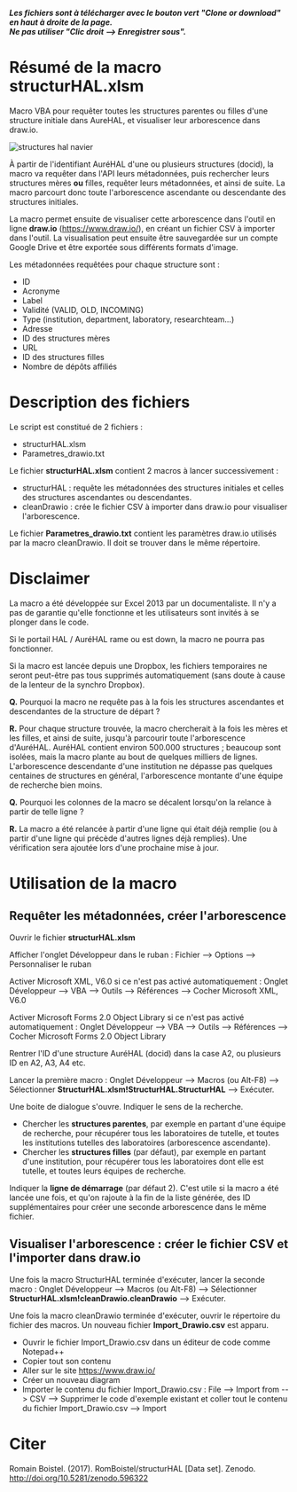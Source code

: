 **_Les fichiers sont à télécharger avec le bouton vert "Clone or download" en haut à droite de la page.  
Ne pas utiliser "Clic droit --> Enregistrer sous"._**
# Résumé de la macro structurHAL.xlsm
Macro VBA pour requêter toutes les structures parentes ou filles d'une structure initiale dans AureHAL, et visualiser leur arborescence dans draw.io.

![structures hal navier](https://cloud.githubusercontent.com/assets/26523540/24092867/51ba6d9e-0d51-11e7-8666-962e52b44591.png)

À partir de l'identifiant AuréHAL d'une ou plusieurs structures (docid), la macro va requêter dans l'API leurs métadonnées, puis rechercher leurs structures mères **ou** filles, requêter leurs métadonnées, et ainsi de suite. La macro parcourt donc toute l'arborescence ascendante ou descendante des structures initiales.

La macro permet ensuite de visualiser cette arborescence dans l'outil en ligne **draw.io** (https://www.draw.io/), en créant un fichier CSV à importer dans l'outil. La visualisation peut ensuite être sauvegardée sur un compte Google Drive et être exportée sous différents formats d'image.

Les métadonnées requêtées pour chaque structure sont :
- ID
- Acronyme
- Label
- Validité (VALID, OLD, INCOMING)
- Type (institution, department, laboratory, researchteam...)
- Adresse
- ID des structures mères
- URL
- ID des structures filles
- Nombre de dépôts affiliés

# Description des fichiers
Le script est constitué de 2 fichiers :
- structurHAL.xlsm
- Parametres_drawio.txt

Le fichier **structurHAL.xlsm** contient 2 macros à lancer successivement :
- structurHAL : requête les métadonnées des structures initiales et celles des structures ascendantes ou descendantes.
- cleanDrawio : crée le fichier CSV à importer dans draw.io pour visualiser l'arborescence.

Le fichier **Parametres_drawio.txt** contient les paramètres draw.io utilisés par la macro cleanDrawio. Il doit se trouver dans le même répertoire.

# Disclaimer
La macro a été développée sur Excel 2013 par un documentaliste. Il n'y a pas de garantie qu'elle fonctionne et les utilisateurs sont invités à se plonger dans le code.

Si le portail HAL / AuréHAL rame ou est down, la macro ne pourra pas fonctionner.

Si la macro est lancée depuis une Dropbox, les fichiers temporaires ne seront peut-être pas tous supprimés automatiquement (sans doute à cause de la lenteur de la synchro Dropbox).

**Q.** Pourquoi la macro ne requête pas à la fois les structures ascendantes et descendantes de la structure de départ ?

**R.** Pour chaque structure trouvée, la macro chercherait à la fois les mères et les filles, et ainsi de suite, jusqu'à parcourir toute l'arborescence d'AuréHAL. AuréHAL contient environ 500.000 structures ; beaucoup sont isolées, mais la macro plante au bout de quelques milliers de lignes.  
L'arborescence descendante d'une institution ne dépasse pas quelques centaines de structures en général, l'arborescence montante d'une équipe de recherche bien moins.

**Q.** Pourquoi les colonnes de la macro se décalent lorsqu'on la relance à partir de telle ligne ?

**R.** La macro a été relancée à partir d'une ligne qui était déjà remplie (ou à partir d'une ligne qui précède d'autres lignes déjà remplies). Une vérification sera ajoutée lors d'une prochaine mise à jour.

# Utilisation de la macro
## Requêter les métadonnées, créer l'arborescence
Ouvrir le fichier **structurHAL.xlsm**

Afficher l'onglet Développeur dans le ruban : Fichier --> Options --> Personnaliser le ruban

Activer Microsoft XML, V6.0 si ce n'est pas activé automatiquement : Onglet Développeur --> VBA --> Outils --> Références --> Cocher Microsoft XML, V6.0

Activer Microsoft Forms 2.0 Object Library si ce n'est pas activé automatiquement : Onglet Développeur --> VBA --> Outils --> Références --> Cocher Microsoft Forms 2.0 Object Library

Rentrer l'ID d'une structure AuréHAL (docid) dans la case A2, ou plusieurs ID en A2, A3, A4 etc.

Lancer la première macro : Onglet Développeur --> Macros (ou Alt-F8) --> Sélectionner **StructurHAL.xlsm!StructurHAL.StructurHAL** --> Exécuter.

Une boite de dialogue s'ouvre. Indiquer le sens de la recherche.
- Chercher les **structures parentes**, par exemple en partant d'une équipe de recherche, pour récupérer tous les laboratoires de tutelle, et toutes les institutions tutelles des laboratoires (arborescence ascendante).
- Chercher les **structures filles** (par défaut), par exemple en partant d'une institution, pour récupérer tous les laboratoires dont elle est tutelle, et toutes leurs équipes de recherche.

Indiquer la **ligne de démarrage** (par défaut 2). C'est utile si la macro a été lancée une fois, et qu'on rajoute à la fin de la liste générée, des ID supplémentaires pour créer une seconde arborescence dans le même fichier.

## Visualiser l'arborescence : créer le fichier CSV et l'importer dans draw.io
Une fois la macro StructurHAL terminée d'exécuter, lancer la seconde macro :
Onglet Développeur --> Macros (ou Alt-F8) --> Sélectionner **StructurHAL.xlsm!cleanDrawio.cleanDrawio** --> Exécuter.

Une fois la macro cleanDrawio terminée d'exécuter, ouvrir le répertoire du fichier des macros. Un nouveau fichier **Import_Drawio.csv** est apparu.
- Ouvrir le fichier Import_Drawio.csv dans un éditeur de code comme Notepad++
- Copier tout son contenu
- Aller sur le site https://www.draw.io/
- Créer un nouveau diagram
- Importer le contenu du fichier Import_Drawio.csv : File --> Import from --> CSV --> Supprimer le code d'exemple existant et coller tout le contenu du fichier Import_Drawio.csv --> Import

# Citer
Romain Boistel. (2017). RomBoistel/structurHAL [Data set]. Zenodo. http://doi.org/10.5281/zenodo.596322
